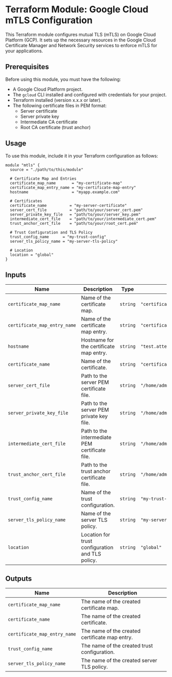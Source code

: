 # Terraform Module: Google Cloud mTLS Configuration

This Terraform module configures mutual TLS (mTLS) on Google Cloud Platform (GCP). It sets up the necessary resources in the Google Cloud Certificate Manager and Network Security services to enforce mTLS for your applications.

## Prerequisites

Before using this module, you must have the following:

- A Google Cloud Platform project.
- The `gcloud` CLI installed and configured with credentials for your project.
- Terraform installed (version x.x.x or later).
- The following certificate files in PEM format:
    - Server certificate
    - Server private key
    - Intermediate CA certificate
    - Root CA certificate (trust anchor)

## Usage

To use this module, include it in your Terraform configuration as follows:

```hcl
module "mtls" {
  source = "./path/to/this/module"

  # Certificate Map and Entries
  certificate_map_name       = "my-certificate-map"
  certificate_map_entry_name = "my-certificate-map-entry"
  hostname                   = "myapp.example.com"

  # Certificates
  certificate_name          = "my-server-certificate"
  server_cert_file          = "path/to/your/server_cert.pem"
  server_private_key_file   = "path/to/your/server_key.pem"
  intermediate_cert_file    = "path/to/your/intermediate_cert.pem"
  trust_anchor_cert_file    = "path/to/your/root_cert.pem"

  # Trust Configuration and TLS Policy
  trust_config_name      = "my-trust-config"
  server_tls_policy_name = "my-server-tls-policy"

  # Location
  location = "global"
}
```

## Inputs

| Name | Description | Type | Default | Required |
|------|-------------|------|---------|:--------:|
| `certificate_map_name` | Name of the certificate map. | `string` | `"certificate-map"` | No |
| `certificate_map_entry_name` | Name of the certificate map entry. | `string` | `"certificate-map-entry"` | No |
| `hostname` | Hostname for the certificate map entry. | `string` | `"test.attempt.com"` | No |
| `certificate_name` | Name of the certificate. | `string` | `"certificate"` | No |
| `server_cert_file` | Path to the server PEM certificate file. | `string` | `"/home/admin_/project/folder/server_cert.pem"` | Yes |
| `server_private_key_file` | Path to the server PEM private key file. | `string` | `"/home/admin_/project/folder/server_key_decrypted.pem"` | Yes |
| `intermediate_cert_file` | Path to the intermediate PEM certificate file. | `string` | `"/home/admin_/project/folder/intermediate_cert.pem"` | Yes |
| `trust_anchor_cert_file` | Path to the trust anchor certificate file. | `string` | `"/home/admin_/project/folder/root_cert.pem"` | Yes |
| `trust_config_name` | Name of the trust configuration. | `string` | `"my-trust-config-poc"` | No |
| `server_tls_policy_name` | Name of the server TLS policy. | `string` | `"my-server-tls-policy-poc"` | No |
| `location` | Location for trust configuration and TLS policy. | `string` | `"global"` | No |

## Outputs

| Name | Description |
|------|-------------|
| `certificate_map_name` | The name of the created certificate map. |
| `certificate_name` | The name of the created certificate. |
| `certificate_map_entry_name` | The name of the created certificate map entry. |
| `trust_config_name` | The name of the created trust configuration. |
| `server_tls_policy_name` | The name of the created server TLS policy. |

